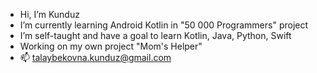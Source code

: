 -  Hi, I’m Kunduz
-  I’m currently learning Android Kotlin in "50 000 Programmers" project
-  I’m self-taught and have a goal to learn Kotlin, Java, Python, Swift
-  Working on my own project "Mom's Helper"
- 📫 talaybekovna.kunduz@gmail.com

<!---
Talaybekovna/Talaybekovna is a ✨ special ✨ repository because its `README.md` (this file) appears on your GitHub profile.
You can click the Preview link to take a look at your changes.
--->
